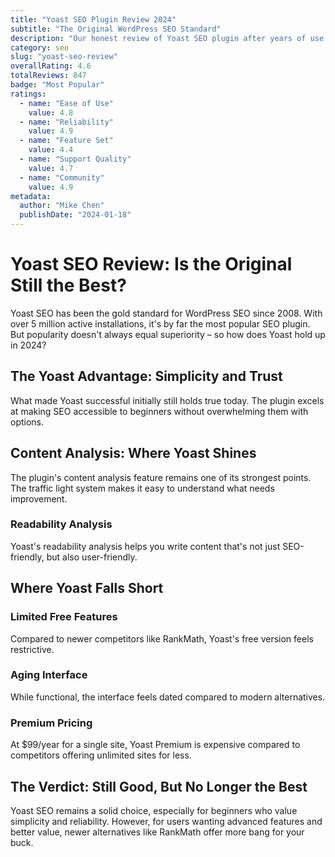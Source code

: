 ```yaml
---
title: "Yoast SEO Plugin Review 2024"
subtitle: "The Original WordPress SEO Standard"
description: "Our honest review of Yoast SEO plugin after years of use. Still the most popular choice, but is it still the best? We break down the pros, cons, and alternatives."
category: seo
slug: "yoast-seo-review" 
overallRating: 4.6
totalReviews: 847
badge: "Most Popular"
ratings:
  - name: "Ease of Use"
    value: 4.8
  - name: "Reliability"
    value: 4.9
  - name: "Feature Set"
    value: 4.4
  - name: "Support Quality"
    value: 4.7
  - name: "Community"
    value: 4.9
metadata:
  author: "Mike Chen"
  publishDate: "2024-01-18"
---
```


# Yoast SEO Review: Is the Original Still the Best?

Yoast SEO has been the gold standard for WordPress SEO since 2008. With over 5 million active installations, it's by far the most popular SEO plugin. But popularity doesn't always equal superiority – so how does Yoast hold up in 2024?

## The Yoast Advantage: Simplicity and Trust

What made Yoast successful initially still holds true today. The plugin excels at making SEO accessible to beginners without overwhelming them with options.

## Content Analysis: Where Yoast Shines

The plugin's content analysis feature remains one of its strongest points. The traffic light system makes it easy to understand what needs improvement.

### Readability Analysis
Yoast's readability analysis helps you write content that's not just SEO-friendly, but also user-friendly.

## Where Yoast Falls Short

### Limited Free Features
Compared to newer competitors like RankMath, Yoast's free version feels restrictive.

### Aging Interface
While functional, the interface feels dated compared to modern alternatives.

### Premium Pricing
At $99/year for a single site, Yoast Premium is expensive compared to competitors offering unlimited sites for less.

## The Verdict: Still Good, But No Longer the Best

Yoast SEO remains a solid choice, especially for beginners who value simplicity and reliability. However, for users wanting advanced features and better value, newer alternatives like RankMath offer more bang for your buck.